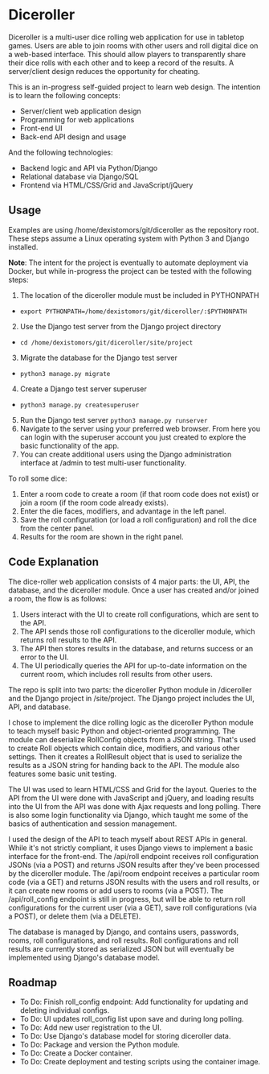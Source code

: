 # Diceroller
Diceroller is a multi-user dice rolling web application for use in tabletop games. Users are able to join rooms with other users and roll digital dice on  a web-based interface. This should allow players to transparently share their dice rolls with each other and to keep a record of the results. A server/client design reduces the opportunity for cheating.

This is an in-progress self-guided project to learn web design. The intention is to learn the following concepts:
- Server/client web application design
- Programming for web applications
- Front-end UI
- Back-end API design and usage

And the following technologies:
- Backend logic and API via Python/Django
- Relational database via Django/SQL
- Frontend via HTML/CSS/Grid and JavaScript/jQuery

## Usage

Examples are using /home/dexistomors/git/diceroller as the repository root. These steps assume a Linux operating system with Python 3 and Django installed.

**Note**: The intent for the project is eventually to automate deployment via Docker, but while in-progress the project can be tested with the following steps:

1. The location of the diceroller module must be included in PYTHONPATH
  - `export PYTHONPATH=/home/dexistomors/git/diceroller/:$PYTHONPATH`
2. Use the Django test server from the Django project directory
  - `cd /home/dexistomors/git/diceroller/site/project`
3. Migrate the database for the Django test server
  - `python3 manage.py migrate`
4. Create a Django test server superuser
  - `python3 manage.py createsuperuser`
5. Run the Django test server
     `python3 manage.py runserver`
6. Navigate to the server using your preferred web browser. From here you can login with the superuser account you just created to explore the basic functionality of the app.
7. You can create additional users using the Django administration interface at /admin to test multi-user functionality.


To roll some dice:

1. Enter a room code to create a room (if that room code does not exist) or join a room (if the room code already exists).
2. Enter the die faces, modifiers, and advantage in the left panel.
3. Save the roll configuration (or load a roll configuration) and roll the dice from the center panel.
4. Results for the room are shown in the right panel.

## Code Explanation

The dice-roller web application consists of 4 major parts: the UI, API, the database, and the diceroller module. Once a user has created and/or joined a room, the flow is as follows:
1. Users interact with the UI to create roll configurations, which are sent to the API.
2. The API sends those roll configurations to the diceroller module, which returns roll results to the API.
3. The API then stores results in the database, and returns success or an error to the UI.
4. The UI periodically queries the API for up-to-date information on the current room, which includes roll results from other users.

The repo is split into two parts: the diceroller Python module in /diceroller and the Django project in /site/project. The Django project includes the UI, API, and database. 

I chose to implement the dice rolling logic as the diceroller Python module to teach myself basic Python and object-oriented programming. The module can deserialize RollConfig objects from a JSON string. That's used to create Roll objects which contain dice, modifiers, and various other settings. Then it creates a RollResult object that is used to serialize the results as a JSON string for handing back to the API. The module also features some basic unit testing. 

The UI was used to learn HTML/CSS and Grid for the layout. Queries to the API from the UI were done with JavaScript and jQuery, and loading results into the UI from the API was done with Ajax requests and long polling. There is also some login functionality via Django, which taught me some of the basics of authentication and session management. 

I used the design of the API to teach myself about REST APIs in general. While it's not strictly compliant, it uses Django views to implement a basic interface for the front-end. The /api/roll endpoint receives roll configuration JSONs (via a POST) and returns JSON results after they've been processed by the diceroller module. The /api/room endpoint receives a particular room code (via a GET) and returns JSON results with the users and roll results, or it can create new rooms or add users to rooms (via a POST). The /api/roll_config endpoint is still in progress, but will be able to return roll configurations for the current user (via a GET), save roll configurations (via a POST), or delete them (via a DELETE). 

The database is managed by Django, and contains users, passwords, rooms, roll configurations, and roll results. Roll configurations and roll results are currently stored as serialized JSON but will eventually be implemented using Django's database model.

## Roadmap

- To Do: Finish roll_config endpoint: Add functionality for updating and deleting individual configs.
- To Do: UI updates roll_config list upon save and during long polling.
- To Do: Add new user registration to the UI.
- To Do: Use Django's database model for storing diceroller data.
- To Do: Package and version the Python module.
- To Do: Create a Docker container.
- To Do: Create deployment and testing scripts using the container image.
